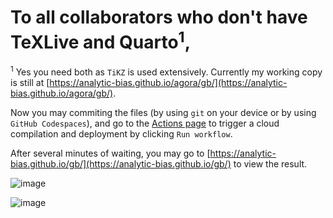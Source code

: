 # To all collaborators who don't have TeXLive and Quarto<sup>1</sup>,

<sup>1</sup> Yes you need both as `TiKZ` is used extensively. Currently my working copy is still at [https://analytic-bias.github.io/agora/gb/](https://analytic-bias.github.io/agora/gb/).

Now you may commiting the files (by using `git` on your device or by using `GitHub Codespaces`), and go to the [Actions page](https://github.com/analytic-bias/gb/actions/workflows/exp.yml) to trigger a cloud compilation and deployment by clicking `Run workflow`.

After several minutes of waiting, you may go to [https://analytic-bias.github.io/gb/](https://analytic-bias.github.io/gb/) to view the result.

![image](https://github.com/analytic-bias/gb/assets/6694864/8d122feb-b190-4fa4-85b0-8589d64d9553)

![image](https://github.com/analytic-bias/gb/assets/6694864/f5a7dc90-15fc-4141-8ce8-90271250d418)
